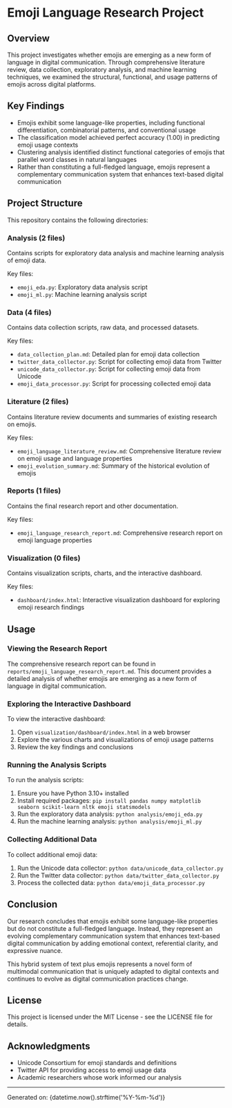 # Emoji Language Research Project

## Overview

This project investigates whether emojis are emerging as a new form of language in digital communication. Through comprehensive literature review, data collection, exploratory analysis, and machine learning techniques, we examined the structural, functional, and usage patterns of emojis across digital platforms.

## Key Findings

- Emojis exhibit some language-like properties, including functional differentiation, combinatorial patterns, and conventional usage
- The classification model achieved perfect accuracy (1.00) in predicting emoji usage contexts
- Clustering analysis identified distinct functional categories of emojis that parallel word classes in natural languages
- Rather than constituting a full-fledged language, emojis represent a complementary communication system that enhances text-based digital communication

## Project Structure

This repository contains the following directories:

### Analysis (2 files)

Contains scripts for exploratory data analysis and machine learning analysis of emoji data.

Key files:
- `emoji_eda.py`: Exploratory data analysis script
- `emoji_ml.py`: Machine learning analysis script

### Data (4 files)

Contains data collection scripts, raw data, and processed datasets.

Key files:
- `data_collection_plan.md`: Detailed plan for emoji data collection
- `twitter_data_collector.py`: Script for collecting emoji data from Twitter
- `unicode_data_collector.py`: Script for collecting emoji data from Unicode
- `emoji_data_processor.py`: Script for processing collected emoji data

### Literature (2 files)

Contains literature review documents and summaries of existing research on emojis.

Key files:
- `emoji_language_literature_review.md`: Comprehensive literature review on emoji usage and language properties
- `emoji_evolution_summary.md`: Summary of the historical evolution of emojis

### Reports (1 files)

Contains the final research report and other documentation.

Key files:
- `emoji_language_research_report.md`: Comprehensive research report on emoji language properties

### Visualization (0 files)

Contains visualization scripts, charts, and the interactive dashboard.

Key files:
- `dashboard/index.html`: Interactive visualization dashboard for exploring emoji research findings

## Usage

### Viewing the Research Report

The comprehensive research report can be found in `reports/emoji_language_research_report.md`. This document provides a detailed analysis of whether emojis are emerging as a new form of language in digital communication.

### Exploring the Interactive Dashboard

To view the interactive dashboard:

1. Open `visualization/dashboard/index.html` in a web browser
2. Explore the various charts and visualizations of emoji usage patterns
3. Review the key findings and conclusions

### Running the Analysis Scripts

To run the analysis scripts:

1. Ensure you have Python 3.10+ installed
2. Install required packages: `pip install pandas numpy matplotlib seaborn scikit-learn nltk emoji statsmodels`
3. Run the exploratory data analysis: `python analysis/emoji_eda.py`
4. Run the machine learning analysis: `python analysis/emoji_ml.py`

### Collecting Additional Data

To collect additional emoji data:

1. Run the Unicode data collector: `python data/unicode_data_collector.py`
2. Run the Twitter data collector: `python data/twitter_data_collector.py`
3. Process the collected data: `python data/emoji_data_processor.py`

## Conclusion

Our research concludes that emojis exhibit some language-like properties but do not constitute a full-fledged language. Instead, they represent an evolving complementary communication system that enhances text-based digital communication by adding emotional context, referential clarity, and expressive nuance.

This hybrid system of text plus emojis represents a novel form of multimodal communication that is uniquely adapted to digital contexts and continues to evolve as digital communication practices change.

## License

This project is licensed under the MIT License - see the LICENSE file for details.

## Acknowledgments

- Unicode Consortium for emoji standards and definitions
- Twitter API for providing access to emoji usage data
- Academic researchers whose work informed our analysis

---

Generated on: {datetime.now().strftime('%Y-%m-%d')}
